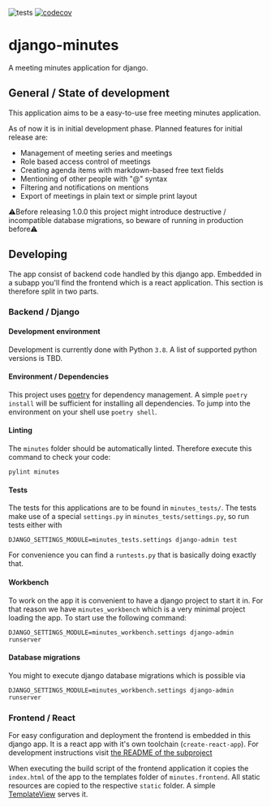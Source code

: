 
![tests](https://github.com/l0rn/django-minutes/workflows/tests/badge.svg)
[![codecov](https://codecov.io/gh/l0rn/django-minutes/branch/master/graph/badge.svg)](https://codecov.io/gh/l0rn/django-minutes)

# django-minutes

A meeting minutes application for django.

## General / State of development

This application aims to be a easy-to-use free meeting minutes application.

As of now it is in initial development phase. Planned features for initial release are:

* Management of meeting series and meetings
* Role based access control of meetings
* Creating agenda items with markdown-based free text fields
* Mentioning of other people with "@" syntax
* Filtering and notifications on mentions
* Export of meetings in plain text or simple print layout


⚠Before releasing 1.0.0 this project might introduce destructive / incompatible database migrations, so beware of running in production before⚠️

## Developing

The app consist of backend code handled by this django app. Embedded in a subapp you'll find the
frontend which is a react application. This section is therefore split in two parts.

### Backend / Django

#### Development environment

Development is currently done with Python `3.8`. A list of supported python versions is TBD. 

#### Environment / Dependencies

This project uses [poetry](https://github.com/python-poetry/poetry) for dependency management. A simple `poetry install`
will be sufficient for installing all dependencies. To jump into the environment on your shell use `poetry shell`.

#### Linting

The `minutes` folder should be automatically linted. Therefore execute this command to check your code:
```shell script
pylint minutes
```

#### Tests

The tests for this applications are to be found in `minutes_tests/`.
The tests make use of a special `settings.py` in `minutes_tests/settings.py`, so run tests either with

```shell script
DJANGO_SETTINGS_MODULE=minutes_tests.settings django-admin test
```

For convenience you can find a `runtests.py` that is basically doing exactly that.

#### Workbench

To work on the app it is convenient to have a django project to start it in. For that reason we have `minutes_workbench`
which is a very minimal project loading the app. To start use the following command:

```shell script
DJANGO_SETTINGS_MODULE=minutes_workbench.settings django-admin runserver
```

#### Database migrations

You might to execute django database migrations which is possible via

```shell script
DJANGO_SETTINGS_MODULE=minutes_workbench.settings django-admin runserver
```

### Frontend / React

For easy configuration and deployment the frontend is embedded in this django app. It is a react app with it's own
toolchain (`create-react-app`). For development instructions visit [the README of the subproject](minutes/frontend/static_src/README.md)

When executing the build script of the frontend application it copies the `index.html` of the app to the templates folder of `minutes.frontend`.
All static resources are copied to the respective `static` folder. A simple [TemplateView](minutes/frontend/views.py) serves it.


